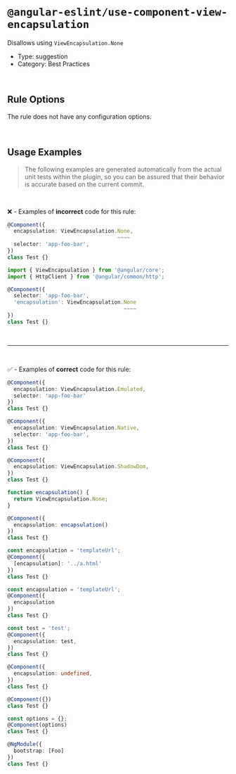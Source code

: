 <!--

  DO NOT EDIT.

  This markdown file was autogenerated using a mixture of the following files as the source of truth for its data:
  - ../../src/rules/use-component-view-encapsulation.ts
  - ../../tests/rules/use-component-view-encapsulation/cases.ts

  In order to update this file, it is therefore those files which need to be updated, as well as potentially the generator script:
  - ../../../../tools/scripts/generate-rule-docs.ts

-->

# `@angular-eslint/use-component-view-encapsulation`

Disallows using `ViewEncapsulation.None`

- Type: suggestion
- Category: Best Practices

<br>

## Rule Options

The rule does not have any configuration options.

<br>

## Usage Examples

> The following examples are generated automatically from the actual unit tests within the plugin, so you can be assured that their behavior is accurate based on the current commit.

<br>

❌ - Examples of **incorrect** code for this rule:

```ts
@Component({
  encapsulation: ViewEncapsulation.None,
                                   ~~~~
  selector: 'app-foo-bar',
})
class Test {}
```

```ts
import { ViewEncapsulation } from '@angular/core';
import { HttpClient } from '@angular/common/http';

@Component({
  selector: 'app-foo-bar',
  'encapsulation': ViewEncapsulation.None
                                     ~~~~
})
class Test {}
```

<br>

---

<br>

✅ - Examples of **correct** code for this rule:

```ts
@Component({
  encapsulation: ViewEncapsulation.Emulated,
  selector: 'app-foo-bar'
})
class Test {}
```

```ts
@Component({
  encapsulation: ViewEncapsulation.Native,
  selector: 'app-foo-bar',
})
class Test {}
```

```ts
@Component({
  encapsulation: ViewEncapsulation.ShadowDom,
})
class Test {}
```

```ts
function encapsulation() {
  return ViewEncapsulation.None;
}

@Component({
  encapsulation: encapsulation()
})
class Test {}
```

```ts
const encapsulation = 'templateUrl';
@Component({
  [encapsulation]: '../a.html'
})
class Test {}
```

```ts
const encapsulation = 'templateUrl';
@Component({
  encapsulation
})
class Test {}
```

```ts
const test = 'test';
@Component({
  encapsulation: test,
})
class Test {}
```

```ts
@Component({
  encapsulation: undefined,
})
class Test {}
```

```ts
@Component({})
class Test {}
```

```ts
const options = {};
@Component(options)
class Test {}
```

```ts
@NgModule({
  bootstrap: [Foo]
})
class Test {}
```
